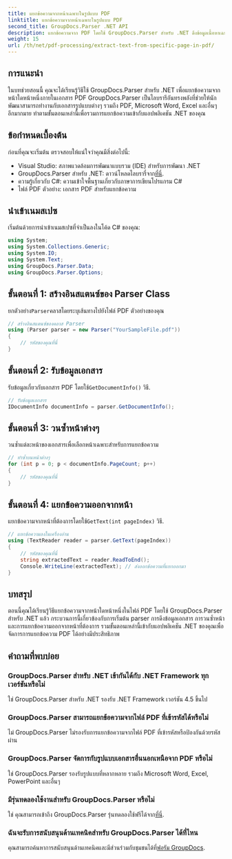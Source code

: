 ```yaml
---
title: แยกข้อความจากหน้าเฉพาะในรูปแบบ PDF
linktitle: แยกข้อความจากหน้าเฉพาะในรูปแบบ PDF
second_title: GroupDocs.Parser .NET API
description: แยกข้อความจาก PDF โดยใช้ GroupDocs.Parser สำหรับ .NET ดึงข้อมูลเนื้อหาเฉพาะหน้าได้อย่างง่ายดายด้วยไลบรารีอันทรงพลังนี้
weight: 15
url: /th/net/pdf-processing/extract-text-from-specific-page-in-pdf/
---
```

## การแนะนำ
ในบทช่วยสอนนี้ คุณจะได้เรียนรู้วิธีใช้ GroupDocs.Parser สำหรับ .NET เพื่อแยกข้อความจากหน้าใดหน้าหนึ่งภายในเอกสาร PDF GroupDocs.Parser เป็นไลบรารีอันทรงพลังที่ช่วยให้นักพัฒนาสามารถทำงานกับเอกสารรูปแบบต่างๆ รวมถึง PDF, Microsoft Word, Excel และอื่นๆ อีกมากมาย ทำตามขั้นตอนเหล่านี้เพื่อรวมการแยกข้อความเข้ากับแอปพลิเคชัน .NET ของคุณ
## ข้อกำหนดเบื้องต้น
ก่อนที่คุณจะเริ่มต้น ตรวจสอบให้แน่ใจว่าคุณมีสิ่งต่อไปนี้:
- Visual Studio: สภาพแวดล้อมการพัฒนาแบบรวม (IDE) สำหรับการพัฒนา .NET
-  GroupDocs.Parser สำหรับ .NET: ดาวน์โหลดไลบรารี่จาก[ที่นี่](https://releases.groupdocs.com/parser/net/).
- ความรู้เกี่ยวกับ C#: ความเข้าใจพื้นฐานเกี่ยวกับภาษาการเขียนโปรแกรม C#
- ไฟล์ PDF ตัวอย่าง: เอกสาร PDF สำหรับแยกข้อความ

## นำเข้าเนมสเปซ
เริ่มต้นด้วยการนำเข้าเนมสเปซที่จำเป็นลงในโค้ด C# ของคุณ:
```csharp
using System;
using System.Collections.Generic;
using System.IO;
using System.Text;
using GroupDocs.Parser.Data;
using GroupDocs.Parser.Options;
```
## ขั้นตอนที่ 1: สร้างอินสแตนซ์ของ Parser Class
 ยกตัวอย่าง`Parser`คลาสโดยระบุเส้นทางไปยังไฟล์ PDF ตัวอย่างของคุณ
```csharp
// สร้างอินสแตนซ์ของคลาส Parser
using (Parser parser = new Parser("YourSampleFile.pdf"))
{
    // รหัสของคุณที่นี่
}
```
## ขั้นตอนที่ 2: รับข้อมูลเอกสาร
 รับข้อมูลเกี่ยวกับเอกสาร PDF โดยใช้`GetDocumentInfo()` วิธี.
```csharp
// รับข้อมูลเอกสาร
IDocumentInfo documentInfo = parser.GetDocumentInfo();
```
## ขั้นตอนที่ 3: วนซ้ำหน้าต่างๆ
วนซ้ำแต่ละหน้าของเอกสารเพื่อเลือกหน้าเฉพาะสำหรับการแยกข้อความ
```csharp
// ทำซ้ำบนหน้าต่างๆ
for (int p = 0; p < documentInfo.PageCount; p++)
{
    // รหัสของคุณที่นี่
}
```
## ขั้นตอนที่ 4: แยกข้อความออกจากหน้า
 แยกข้อความจากหน้าที่ต้องการโดยใช้`GetText(int pageIndex)` วิธี.
```csharp
// แยกข้อความลงในเครื่องอ่าน
using (TextReader reader = parser.GetText(pageIndex))
{
    // รหัสของคุณที่นี่
    string extractedText = reader.ReadToEnd();
    Console.WriteLine(extractedText); // ส่งออกข้อความที่แยกออกมา
}
```

## บทสรุป
ตอนนี้คุณได้เรียนรู้วิธีแยกข้อความจากหน้าใดหน้าหนึ่งในไฟล์ PDF โดยใช้ GroupDocs.Parser สำหรับ .NET แล้ว กระบวนการนี้เกี่ยวข้องกับการเริ่มต้น parser การดึงข้อมูลเอกสาร การวนซ้ำหน้า และการแยกข้อความออกจากหน้าที่ต้องการ รวมขั้นตอนเหล่านี้เข้ากับแอปพลิเคชัน .NET ของคุณเพื่อจัดการการแยกข้อความ PDF ได้อย่างมีประสิทธิภาพ

## คำถามที่พบบ่อย
### GroupDocs.Parser สำหรับ .NET เข้ากันได้กับ .NET Framework ทุกเวอร์ชันหรือไม่
ใช่ GroupDocs.Parser สำหรับ .NET รองรับ .NET Framework เวอร์ชัน 4.5 ขึ้นไป
### GroupDocs.Parser สามารถแยกข้อความจากไฟล์ PDF ที่เข้ารหัสได้หรือไม่
ไม่ GroupDocs.Parser ไม่รองรับการแยกข้อความจากไฟล์ PDF ที่เข้ารหัสหรือป้องกันด้วยรหัสผ่าน
### GroupDocs.Parser จัดการกับรูปแบบเอกสารอื่นนอกเหนือจาก PDF หรือไม่
ใช่ GroupDocs.Parser รองรับรูปแบบที่หลากหลาย รวมถึง Microsoft Word, Excel, PowerPoint และอื่นๆ
### มีรุ่นทดลองใช้งานสำหรับ GroupDocs.Parser หรือไม่
 ใช่ คุณสามารถเข้าถึง GroupDocs.Parser รุ่นทดลองใช้ฟรีได้จาก[ที่นี่](https://releases.groupdocs.com/).
### ฉันจะรับการสนับสนุนด้านเทคนิคสำหรับ GroupDocs.Parser ได้ที่ไหน
 คุณสามารถค้นหาการสนับสนุนด้านเทคนิคและมีส่วนร่วมกับชุมชนได้ที่[ฟอรัม GroupDocs](https://forum.groupdocs.com/c/parser/17).